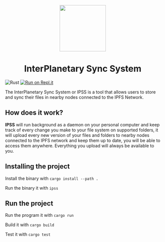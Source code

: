 <div align="center">
  <img src="https://raw.githubusercontent.com/edfloreshz/ipss/master/assets/logo.png" width="150" />

  <h1>InterPlanetary Sync System</h1>
</div>

![Rust](https://github.com/edfloreshz/ipss/workflows/Rust/badge.svg?branch=master)
[![Run on Repl.it](https://repl.it/badge/github/edfloreshz/ipss)](https://repl.it/github/edfloreshz/ipss)

The InterPlanetary Sync System or IPSS is a tool that allows users to store and sync their files in nearby nodes connected to the IPFS Network. 


## How does it work?

**IPSS** will run background as a daemon on your personal computer and keep track of every change you make to your file system on supported folders, it will upload every new version of your files and folders to nearby nodes connected to the IPFS network and keep them up to date, you will be able to access them anywhere. Everything you upload will always be available to you.

## Installing the project
Install the binary with `cargo install --path .`

Run the binary it with `ipss`

## Run the project

Run the program it with `cargo run`

Build it with `cargo build`

Test it with `cargo test`
